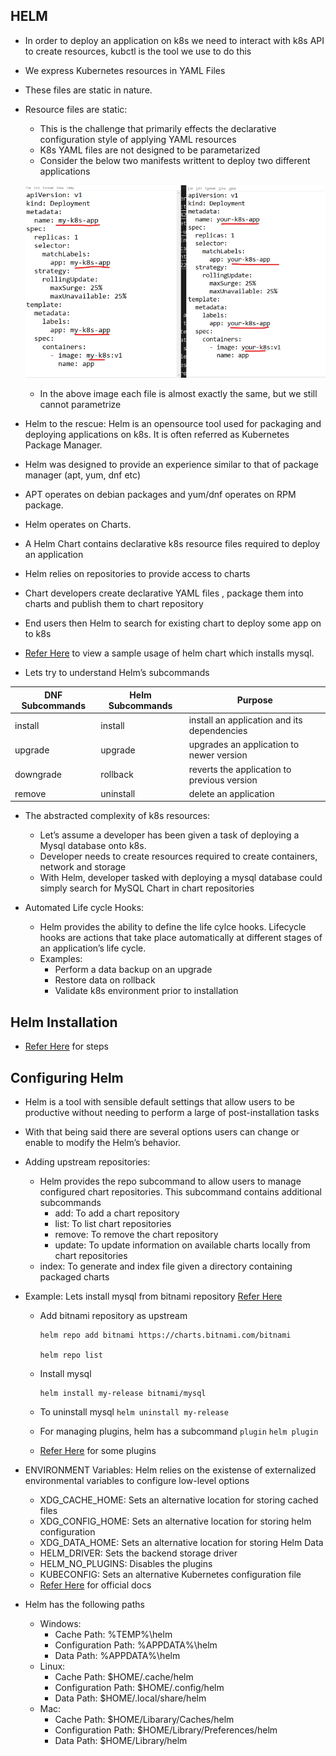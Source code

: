 ## HELM
* In order to deploy an application on k8s we need to interact with k8s API to create resources, kubctl is the tool we use to do this
* We express Kubernetes resources in YAML Files
* These files are static in nature.
* Resource files are static:

    * This is the challenge that primarily effects the declarative configuration style of applying YAML resources
    * K8s YAML files are not designed to be parametarized
    * Consider the below two manifests writtent to deploy two different applications 

    ![Preview](./Images/k8s-deploy-file.png)

    * In the above image each file is almost exactly the same, but we still cannot parametrize

* Helm to the rescue: Helm is an opensource tool used for packaging and deploying applications on k8s. It is often referred as Kubernetes Package Manager.
* Helm was designed to provide an experience similar to that of package manager (apt, yum, dnf etc)
* APT operates on debian packages and yum/dnf operates on RPM package.
* Helm operates on Charts.
* A Helm Chart contains declarative k8s resource files required to deploy an application
* Helm relies on repositories to provide access to charts
* Chart developers create declarative YAML files , package them into charts and publish them to chart repository
* End users then Helm to search for existing chart to deploy some app on to k8s
* [Refer Here](https://bitnami.com/stack/mysql/helm) to view a sample usage of helm chart which installs mysql.
* Lets try to understand Helm’s subcommands

| DNF Subcommands | Helm Subcommands | Purpose |
|  ---------------| -----------------| ------- |
| install | install | install an application and its dependencies |
| upgrade | upgrade | upgrades an application to newer version |
| downgrade | rollback | reverts the application to previous version |
| remove | uninstall |delete an application |

* The abstracted complexity of k8s resources:

    * Let’s assume a developer has been given a task of deploying a Mysql database onto k8s.
    * Developer needs to create resources required to create containers, network and storage
    * With Helm, developer tasked with deploying a mysql database could simply search for MySQL Chart in chart repositories

* Automated Life cycle Hooks: 
    * Helm provides the ability to define the life cylce hooks. Lifecycle hooks are actions that take place automatically at different stages of an application’s life cycle.
    * Examples:
        * Perform a data backup on an upgrade
        * Restore data on rollback
        * Validate k8s environment prior to installation

## Helm Installation
* [Refer Here](https://helm.sh/docs/intro/install/) for steps

## Configuring Helm
* Helm is a tool with sensible default settings that allow users to be productive without needing to perform a large of post-installation tasks

* With that being said there are several options users can change or enable to modify the Helm’s behavior.

* Adding upstream repositories:
   * Helm provides the repo subcommand to allow users to manage configured chart repositories. This subcommand contains additional subcommands 
     *  add: To add a chart repository
     * list: To list chart repositories
     * remove: To remove the chart repository
     * update: To update information on available charts locally from chart repositories
    * index: To generate and index file given a directory containing packaged charts

* Example: Lets install mysql from bitnami repository [Refer Here](https://bitnami.com/stacks/helm)
   * Add bitnami repository as upstream 
       ```
       helm repo add bitnami https://charts.bitnami.com/bitnami

       helm repo list
       ```
   * Install mysql

     ```
     helm install my-release bitnami/mysql
     ```
   * To uninstall mysql
   ``` helm uninstall my-release ```
   * For managing plugins, helm has a subcommand ``` plugin ```
   ``` helm plugin ```
   * [Refer Here](https://helm.sh/docs/community/related/) for some plugins



* ENVIRONMENT Variables: Helm relies on the existense of externalized environmental variables to configure low-level options

    * XDG_CACHE_HOME: Sets an alternative location for storing cached files
    * XDG_CONFIG_HOME: Sets an alternative location for storing helm configuration
    * XDG_DATA_HOME: Sets an alternative location for storing Helm Data
    * HELM_DRIVER: Sets the backend storage driver
    * HELM_NO_PLUGINS: Disables the plugins
    * KUBECONFIG: Sets an alternative Kubernetes configuration file
    * [Refer Here](https://helm.sh/docs/helm/helm/) for official docs

* Helm has the following paths

   * Windows:
        * Cache Path: %TEMP%\helm
        * Configuration Path: %APPDATA%\helm
        * Data Path: %APPDATA%\helm
   * Linux:
        * Cache Path: $HOME/.cache/helm
        * Configuration Path: $HOME/.config/helm
        * Data Path: $HOME/.local/share/helm
   * Mac:
        * Cache Path: $HOME/Libarary/Caches/helm
        * Configuration Path: $HOME/Library/Preferences/helm
        * Data Path: $HOME/Library/helm


